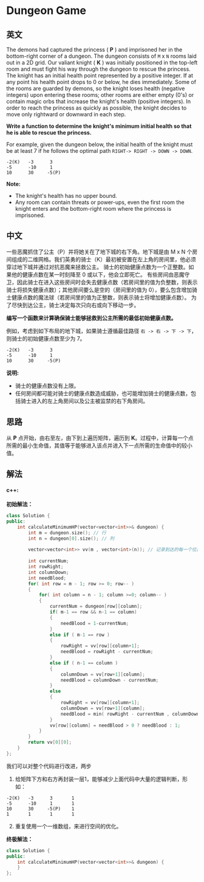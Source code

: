 # Dungeon Game

## 英文
The demons had captured the princess ( **P** ) and imprisoned her in the bottom-right corner of a dungeon. The dungeon consists of `M` x `N` rooms laid out in a 2D grid. Our valiant knight ( **K** ) was initially positioned in the top-left room and must fight his way through the dungeon to rescue the princess.
The knight has an initial health point represented by a positive integer. If at any point his health point drops to 0 or below, he dies immediately.
Some of the rooms are guarded by demons, so the knight loses health (negative integers) upon entering these rooms; other rooms are either empty (0's) or contain magic orbs that increase the knight's health (positive integers).
In order to reach the princess as quickly as possible, the knight decides to move only rightward or downward in each step.

**Write a function to determine the knight's minimum initial health so that he is able to rescue the princess.**

For example, given the dungeon below, the initial health of the knight must be at least 7 if he follows the optimal path `RIGHT-> RIGHT -> DOWN -> DOWN`.
```
-2(K)   -3      3
-5      -10     1
10      30     -5(P)
```

**Note:**
* The knight's health has no upper bound.
* Any room can contain threats or power-ups, even the first room the knight enters and the bottom-right room where the princess is imprisoned.

## 中文
一些恶魔抓住了公主（P）并将她关在了地下城的右下角。地下城是由 M x N 个房间组成的二维网格。我们英勇的骑士（K）最初被安置在左上角的房间里，他必须穿过地下城并通过对抗恶魔来拯救公主。
骑士的初始健康点数为一个正整数。如果他的健康点数在某一时刻降至 0 或以下，他会立即死亡。
有些房间由恶魔守卫，因此骑士在进入这些房间时会失去健康点数（若房间里的值为负整数，则表示骑士将损失健康点数）；其他房间要么是空的（房间里的值为 0），要么包含增加骑士健康点数的魔法球（若房间里的值为正整数，则表示骑士将增加健康点数）。
为了尽快到达公主，骑士决定每次只向右或向下移动一步。

**编写一个函数来计算确保骑士能够拯救到公主所需的最低初始健康点数。**

例如，考虑到如下布局的地下城，如果骑士遵循最佳路径 `右 -> 右 -> 下 -> 下`，则骑士的初始健康点数至少为 7。
```
-2(K)   -3      3
-5      -10     1
10      30     -5(P)
```
 
**说明:**
* 骑士的健康点数没有上限。
* 任何房间都可能对骑士的健康点数造成威胁，也可能增加骑士的健康点数，包括骑士进入的左上角房间以及公主被监禁的右下角房间。

## 思路
从 **P** 点开始，由右至左，由下到上遍历矩阵，遍历到 **K**。过程中，计算每一个点所需的最小生命值，其值等于能够进入该点并进入下一点所需的生命值中的较小值。

## 解法
#### c++:
**初始解法：**
```C++
class Solution {
public:
    int calculateMinimumHP(vector<vector<int>>& dungeon) {
        int m = dungeon.size(); // 行
        int n = dungeon[0].size(); // 列
        
        vector<vector<int>> vv(m , vector<int>(n)); // 记录到达的每一个位置 需要的最少血量
        
        int currentNum;
        int rowRight;
        int columnDown;
        int needBlood;
        for( int row = m - 1; row >= 0; row-- )
        {
            for( int column = n - 1; column >=0; column-- )
            {
                currentNum = dungeon[row][column];
                if( m-1 == row && n-1 == column)
                {
                    needBlood = 1-currentNum;
                }
                else if ( m-1 == row )
                {
                    rowRight = vv[row][column+1];
                    needBlood = rowRight - currentNum;
                }
                else if ( n-1 == column )
                {
                    columnDown = vv[row+1][column];
                    needBlood = columnDown - currentNum;
                }
                else 
                {
                    rowRight = vv[row][column+1];
                    columnDown = vv[row+1][column];
                    needBlood = min( rowRight - currentNum , columnDown - currentNum );
                }
                vv[row][column] = needBlood > 0 ? needBlood : 1;
            }
        }
        return vv[0][0];
    }
};
```
我们可以对整个代码进行改进，两步
1. 给矩阵下方和右方再封装一层1，能够减少上面代码中大量的逻辑判断，形如：
```
-2(K)   -3      3       1
-5      -10     1       1
10      30     -5(P)    1
1       1       1       1
```

2. 重复使用一个一维数组，来进行空间的优化。

**终极解法：**
```C++
class Solution {
public:
    int calculateMinimumHP(vector<vector<int>>& dungeon) {
    }
};
```